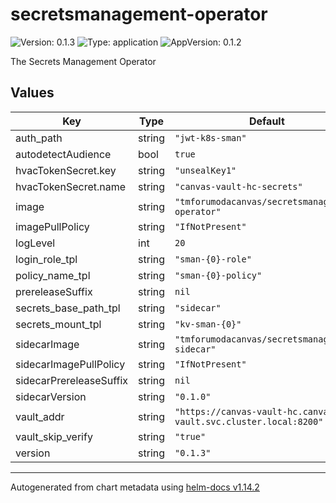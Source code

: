 # secretsmanagement-operator

![Version: 0.1.3](https://img.shields.io/badge/Version-0.1.3-informational?style=flat-square) ![Type: application](https://img.shields.io/badge/Type-application-informational?style=flat-square) ![AppVersion: 0.1.2](https://img.shields.io/badge/AppVersion-0.1.2-informational?style=flat-square)

The Secrets Management Operator

## Values

| Key | Type | Default | Description |
|-----|------|---------|-------------|
| auth_path | string | `"jwt-k8s-sman"` |  |
| autodetectAudience | bool | `true` |  |
| hvacTokenSecret.key | string | `"unsealKey1"` |  |
| hvacTokenSecret.name | string | `"canvas-vault-hc-secrets"` |  |
| image | string | `"tmforumodacanvas/secretsmanagement-operator"` |  |
| imagePullPolicy | string | `"IfNotPresent"` |  |
| logLevel | int | `20` |  |
| login_role_tpl | string | `"sman-{0}-role"` |  |
| policy_name_tpl | string | `"sman-{0}-policy"` |  |
| prereleaseSuffix | string | `nil` |  |
| secrets_base_path_tpl | string | `"sidecar"` |  |
| secrets_mount_tpl | string | `"kv-sman-{0}"` |  |
| sidecarImage | string | `"tmforumodacanvas/secretsmanagement-sidecar"` |  |
| sidecarImagePullPolicy | string | `"IfNotPresent"` |  |
| sidecarPrereleaseSuffix | string | `nil` |  |
| sidecarVersion | string | `"0.1.0"` |  |
| vault_addr | string | `"https://canvas-vault-hc.canvas-vault.svc.cluster.local:8200"` |  |
| vault_skip_verify | string | `"true"` |  |
| version | string | `"0.1.3"` |  |

----------------------------------------------
Autogenerated from chart metadata using [helm-docs v1.14.2](https://github.com/norwoodj/helm-docs/releases/v1.14.2)
